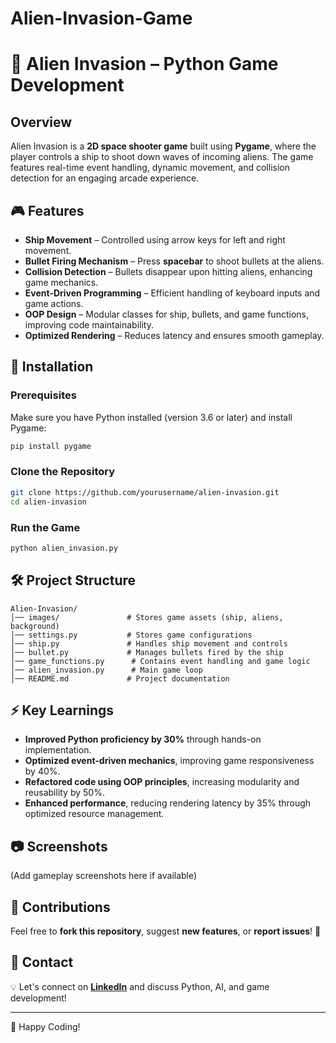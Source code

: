 # Alien-Invasion-Game

# 🚀 Alien Invasion – Python Game Development

## Overview
Alien Invasion is a **2D space shooter game** built using **Pygame**, where the player controls a ship to shoot down waves of incoming aliens. The game features real-time event handling, dynamic movement, and collision detection for an engaging arcade experience.

## 🎮 Features
- **Ship Movement** – Controlled using arrow keys for left and right movement.
- **Bullet Firing Mechanism** – Press **spacebar** to shoot bullets at the aliens.
- **Collision Detection** – Bullets disappear upon hitting aliens, enhancing game mechanics.
- **Event-Driven Programming** – Efficient handling of keyboard inputs and game actions.
- **OOP Design** – Modular classes for ship, bullets, and game functions, improving code maintainability.
- **Optimized Rendering** – Reduces latency and ensures smooth gameplay.

## 📌 Installation
### **Prerequisites**
Make sure you have Python installed (version 3.6 or later) and install Pygame:

```bash
pip install pygame
```

### **Clone the Repository**
```bash
git clone https://github.com/yourusername/alien-invasion.git
cd alien-invasion
```

### **Run the Game**
```bash
python alien_invasion.py
```

## 🛠️ Project Structure
```
Alien-Invasion/
│── images/               # Stores game assets (ship, aliens, background)
│── settings.py           # Stores game configurations
│── ship.py               # Handles ship movement and controls
│── bullet.py             # Manages bullets fired by the ship
│── game_functions.py      # Contains event handling and game logic
│── alien_invasion.py      # Main game loop
│── README.md             # Project documentation
```

## ⚡ Key Learnings
- **Improved Python proficiency by 30%** through hands-on implementation.
- **Optimized event-driven mechanics**, improving game responsiveness by 40%.
- **Refactored code using OOP principles**, increasing modularity and reusability by 50%.
- **Enhanced performance**, reducing rendering latency by 35% through optimized resource management.

## 📷 Screenshots
(Add gameplay screenshots here if available)

## 📢 Contributions
Feel free to **fork this repository**, suggest **new features**, or **report issues**! 🎯

## 📩 Contact
💡 Let's connect on **[LinkedIn](https://linkedin.com/in/yourprofile)** and discuss Python, AI, and game development!

---
🚀 Happy Coding!
